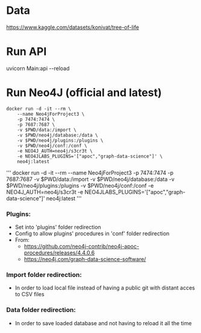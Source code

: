 # Data
https://www.kaggle.com/datasets/konivat/tree-of-life

# Run API
uvicorn Main:api --reload

# Run Neo4J (official and latest)
```
docker run -d -it --rm \  
    --name Neo4jForProject3 \  
    -p 7474:7474 \  
    -p 7687:7687 \  
    -v $PWD/data:/import \  
    -v $PWD/neo4j/database:/data \  
    -v $PWD/neo4j/plugins:/plugins \  
    -v $PWD/neo4j/conf:/conf \  
    -e NEO4J_AUTH=neo4j/s3cr3t \  
    -e NEO4JLABS_PLUGINS='["apoc","graph-data-science"]' \  
    neo4j:latest
```
''' docker run -d -it --rm --name Neo4jForProject3 -p 7474:7474 -p 7687:7687 -v $PWD/data:/import -v $PWD/neo4j/database:/data -v $PWD/neo4j/plugins:/plugins -v $PWD/neo4j/conf:/conf -e NEO4J_AUTH=neo4j/s3cr3t -e NEO4JLABS_PLUGINS='["apoc","graph-data-science"]' neo4j:latest '''

### Plugins:
- Set into 'plugins' folder redirection
- Config to allow plugins' procedures in 'conf' folder redirection
- From:
  - https://github.com/neo4j-contrib/neo4j-apoc-procedures/releases/4.4.0.6
  - https://neo4j.com/graph-data-science-software/

### Import folder redirection:
- In order to load local file instead of having a public git with distant acces to CSV files

### Data folder redirection:
- In order to save loaded database and not having to reload it all the time


